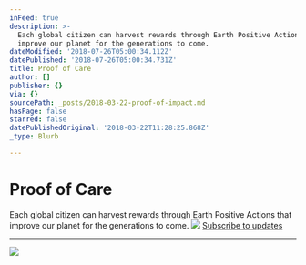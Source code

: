 ```yaml
---
inFeed: true
description: >-
  Each global citizen can harvest rewards through Earth Positive Actions that
  improve our planet for the generations to come.
dateModified: '2018-07-26T05:00:34.112Z'
datePublished: '2018-07-26T05:00:34.731Z'
title: Proof of Care
author: []
publisher: {}
via: {}
sourcePath: _posts/2018-03-22-proof-of-impact.md
hasPage: false
starred: false
datePublishedOriginal: '2018-03-22T11:28:25.868Z'
_type: Blurb

---
```

# Proof of Care

Each global citizen can harvest rewards through Earth Positive Actions that improve our planet for the generations to come.
![](https://the-grid-user-content.s3-us-west-2.amazonaws.com/abbbfd53-f90d-463c-ac5c-d0c61b72d75e.jpg)
[Subscribe to updates][0]

---

![](https://imgflo.herokuapp.com/graph/2b2431f8e7ba7b0/2286ebc1dd48b61d27fc1bc4f685bcc9/croprotate.png?cropheight=59&cropwidth=600&degrees=0&input=https%3A%2F%2Fthe-grid-user-content.s3-us-west-2.amazonaws.com%2Fec41f0a1-268f-4f87-9a27-e7aba4891af9.png&x=0&y=7)

[0]: http://generation.blue/